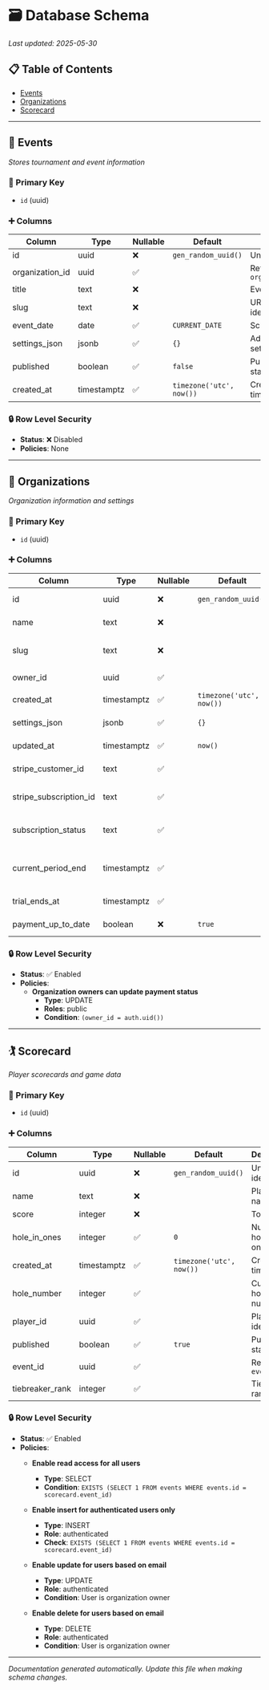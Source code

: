 # 🗃️ Database Schema

*Last updated: 2025-05-30*

## 📋 Table of Contents
- [Events](#-events)
- [Organizations](#-organizations)
- [Scorecard](#-scorecard)

---

## 🎯 Events
*Stores tournament and event information*

### 🔑 Primary Key
- `id` (uuid)

### ➕ Columns
| Column | Type | Nullable | Default | Description |
|--------|------|----------|---------|-------------|
| id | uuid | ❌ | `gen_random_uuid()` | Unique identifier |
| organization_id | uuid | ✅ |  | References `organizations.id` |
| title | text | ❌ |  | Event name |
| slug | text | ❌ |  | URL-friendly identifier |
| event_date | date | ✅ | `CURRENT_DATE` | Scheduled date |
| settings_json | jsonb | ✅ | `{}` | Additional settings |
| published | boolean | ✅ | `false` | Publication status |
| created_at | timestamptz | ✅ | `timezone('utc', now())` | Creation timestamp |

### 🔒 Row Level Security
- **Status**: ❌ Disabled
- **Policies**: None

---

## 🏢 Organizations
*Organization information and settings*

### 🔑 Primary Key
- `id` (uuid)

### ➕ Columns
| Column | Type | Nullable | Default | Description |
|--------|------|----------|---------|-------------|
| id | uuid | ❌ | `gen_random_uuid()` | Unique identifier |
| name | text | ❌ |  | Organization name |
| slug | text | ❌ |  | URL-friendly identifier |
| owner_id | uuid | ✅ |  | References `users.id` |
| created_at | timestamptz | ✅ | `timezone('utc', now())` | Creation timestamp |
| settings_json | jsonb | ✅ | `{}` | Organization settings |
| updated_at | timestamptz | ✅ | `now()` | Last update timestamp |
| stripe_customer_id | text | ✅ |  | Stripe customer ID |
| stripe_subscription_id | text | ✅ |  | Stripe subscription ID |
| subscription_status | text | ✅ |  | Current subscription status |
| current_period_end | timestamptz | ✅ |  | End of current billing period |
| trial_ends_at | timestamptz | ✅ |  | End of trial period |
| payment_up_to_date | boolean | ❌ | `true` | Payment status |

### 🔒 Row Level Security
- **Status**: ✅ Enabled
- **Policies**:
  - **Organization owners can update payment status**
    - **Type**: UPDATE
    - **Roles**: public
    - **Condition**: `(owner_id = auth.uid())`

---

## 🏌️ Scorecard
*Player scorecards and game data*

### 🔑 Primary Key
- `id` (uuid)

### ➕ Columns
| Column | Type | Nullable | Default | Description |
|--------|------|----------|---------|-------------|
| id | uuid | ❌ | `gen_random_uuid()` | Unique identifier |
| name | text | ❌ |  | Player name |
| score | integer | ❌ |  | Total score |
| hole_in_ones | integer | ✅ | `0` | Number of hole-in-ones |
| created_at | timestamptz | ✅ | `timezone('utc', now())` | Creation timestamp |
| hole_number | integer | ✅ |  | Current hole number |
| player_id | uuid | ✅ |  | Player identifier |
| published | boolean | ✅ | `true` | Publication status |
| event_id | uuid | ✅ |  | References `events.id` |
| tiebreaker_rank | integer | ✅ |  | Tiebreaker ranking |

### 🔒 Row Level Security
- **Status**: ✅ Enabled
- **Policies**:
  - **Enable read access for all users**
    - **Type**: SELECT
    - **Condition**: `EXISTS (SELECT 1 FROM events WHERE events.id = scorecard.event_id)`
  
  - **Enable insert for authenticated users only**
    - **Type**: INSERT
    - **Role**: authenticated
    - **Check**: `EXISTS (SELECT 1 FROM events WHERE events.id = scorecard.event_id)`
  
  - **Enable update for users based on email**
    - **Type**: UPDATE
    - **Role**: authenticated
    - **Condition**: User is organization owner
  
  - **Enable delete for users based on email**
    - **Type**: DELETE
    - **Role**: authenticated
    - **Condition**: User is organization owner

---

*Documentation generated automatically. Update this file when making schema changes.*
